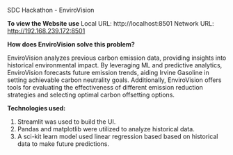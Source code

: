 SDC Hackathon - EnviroVision

**To view the Website use** 
  Local URL: http://localhost:8501
  Network URL: http://192.168.239.172:8501

**How does EnviroVision solve this problem?**

EnviroVision analyzes previous carbon emission data, providing insights into historical environmental impact.
By leveraging ML and predictive analytics, EnviroVision forecasts future emission trends, aiding Irvine Gasoline in setting achievable carbon neutrality goals.
Additionally, EnviroVision offers tools for evaluating the effectiveness of different emission reduction strategies and selecting optimal carbon offsetting options.

**Technologies used:**
1. Streamlit was used to build the UI.
2. Pandas and matplotlib were utilized to analyze historical data.
3. A sci-kit learn model used linear regression based based on historical data to make future predictions.


